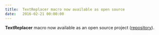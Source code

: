 ```yaml
---
title:  TextReplacer macro now available as open source
date:   2016-02-21 00:00:00
---
```


**TextReplacer** macro now available as an open source project ([repository](https://github.com/cdrpro-macros/text-replacer)).
